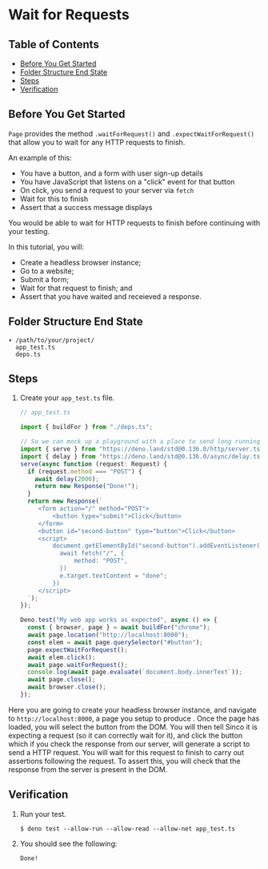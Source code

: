 # Wait for Requests

## Table of Contents

- [Before You Get Started](#before-you-get-started)
- [Folder Structure End State](#folder-structure-end-state)
- [Steps](#steps)
- [Verification](#verification)

## Before You Get Started

`Page` provides the method `.waitForRequest()` and `.expectWaitForRequest()`
that allow you to wait for any HTTP requests to finish.

An example of this:

- You have a button, and a form with user sign-up details
- You have JavaScript that listens on a "click" event for that button
- On click, you send a request to your server via `fetch`
- Wait for this to finish
- Assert that a success message displays

You would be able to wait for HTTP requests to finish before continuing with
your testing.

In this tutorial, you will:

- Create a headless browser instance;
- Go to a website;
- Submit a form;
- Wait for that request to finish; and
- Assert that you have waited and receieved a response.

## Folder Structure End State

```text
▾ /path/to/your/project/
  app_test.ts
  deps.ts
```

## Steps

1. Create your `app_test.ts` file.

   ```typescript
   // app_test.ts

   import { buildFor } from "./deps.ts";

   // So we can mock up a playground with a place to send long running HTTP requests.
   import { serve } from "https://deno.land/std@0.136.0/http/server.ts";
   import { delay } from "https://deno.land/std@0.136.0/async/delay.ts";
   serve(async function (request: Request) {
     if (request.method === "POST") {
       await delay(2000);
       return new Response("Done!");
     }
     return new Response(`
        <form action="/" method="POST">
            <button type="submit">Click</button>
        </form>
        <button id="second-button" type="button">Click</button>
        <script>
            document.getElementById("second-button").addEventListener('click', async e => {
              await fetch("/", {
                  method: "POST",
              })
              e.target.textContent = "done";
            })
        </script>
     `);
   });

   Deno.test("My web app works as expected", async () => {
     const { browser, page } = await buildFor("chrome");
     await page.location("http://localhost:8000");
     const elem = await page.querySelector("#button");
     page.expectWaitForRequest();
     await elem.click();
     await page.waitForRequest();
     console.log(await page.evaluate(`document.body.innerText`));
     await page.close();
     await browser.close();
   });
   ```

Here you are going to create your headless browser instance, and navigate to
`http://localhost:8000`, a page you setup to produce . Once the page has loaded,
you will select the button from the DOM. You will then tell Sinco it is
expecting a request (so it can correctly wait for it), and click the button
which if you check the response from our server, will generate a script to send
a HTTP request. You will wait for this request to finish to carry out assertions
following the request. To assert this, you will check that the response from the
server is present in the DOM.

## Verification

1. Run your test.

   ```shell
   $ deno test --allow-run --allow-read --allow-net app_test.ts
   ```

2. You should see the following:
   ```shell
   Done!
   ```
